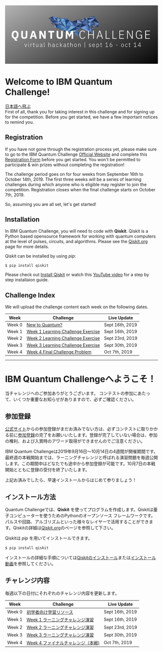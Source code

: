 ![image of qcchallenge logo](qcc_banner.png)
# Welcome to IBM Quantum Challenge!
[日本語へ飛ぶ](#ibm-quantum-challengeへようこそ)<br/>
First of all, thank you for taking interest in this challenge and for signing up for the competition. 
Before you get started, we have a few important notices to remind you.

## Registration
If you have not gone through the registration process yet, please make sure to go to the IBM Quantum Challenge [Official Website](https://quantumchallenge19.com/) and complete this [Registration Form](https://angelhack.typeform.com/to/UA44d9) before you get started. You won't be permitted to participate & win prizes without completing the registration!

The challenge period goes on for four weeks from September 16th to October 14th, 2019. The first three weeks will be a series of learning challenges during which anyone who is eligible may register to join the competition. Registration closes when the final challenge starts on October 7th, 2019.

So, assuming you are all set, let's get started!

## Installation
In IBM Quantum Challenge, you will need to code with **Qiskit**. Qiskit is a Python based opensource framework for working with quantum computers at the level of pulses, circuits, and algorithms. Please see the [Qiskit.org](https://qiskit.org) page for more details.

Qiskit can be installed by using *pip*:

```
$ pip install qiskit
```

Please check out [Install Qiskit](https://qiskit.org/documentation/install.html) or watch this [YouTube video](https://www.youtube.com/watch?v=M4EkW4VwhcI) for a step by step installaion guide.

## Challenge Index
We will upload the challenge content each week on the following dates.<br/>

| Week  | Challenge | Live Update |
| ---     | ---    | --- |
| Week 0  |[New to Quantum?](#the-road-to-final-challenge)  | Sept 16th, 2019|
| Week 1  |[Week 1 Learning Challenge Exercise](#the-road-to-final-challenge)  | Sept 16th, 2019 |
| Week 2  |[Week 2 Learning Challenge Exercise](#the-road-to-final-challenge)  | Sept 23rd, 2019 |
| Week 3  |[Week 3 Learning Challenge Exercise](#the-road-to-final-challenge) | Sept 30th, 2019 |
| Week 4  |[Week 4 Final Challenge Problem](#the-road-to-final-challenge) | Oct 7th, 2019 |


--------------------------------
# IBM Quantum Challengeへようこそ！
当チャレンジへのご参加ありがとうございます。
コンテストの参加にあたって、いくつか重要なお知らせがありますので、必ずご確認ください。

## 参加登録
[公式サイト](https://quantumchallenge19.com/)からの参加登録がまだお済みでない方は、必ずコンテストに取りかかる前に[参加登録](https://angelhack.typeform.com/to/UA44d9)の完了をお願いいたします。登録が完了していない場合は、参加の権利、および入賞時のアワード取得ができませんのでご注意ください。

IBM Quantum Challengeは2019年9月16日〜10月14日の4週間が開催期間です。最終週の本戦開始までは、ラーニングチャレンジと呼ばれる演習問題を毎週公開します。この期間中はどなたでも途中から参加登録が可能です。10月7日の本戦開始とともに登録の受付を終了いたします。

上記お済みでしたら、早速インストールからはじめて参りましょう！

## インストール方法
Quantum Challengeでは、**Qiskit** を使ってプログラムを作成します。Qiskitは量子コンピューターを使うためのPythonのオープンソース フレームワークです。パルスや回路、アルゴリズムといった様々なレイヤーで活用することができます。Qiskitの詳細は[Qiskit.org](https://qiskit.org)のページを参照して下さい。

Qiskitは *pip* を用いてインストールできます。

```
$ pip install qiskit
```
インストールの詳細な手順については[Qiskitのインストール](https://qiskit.org/documentation/locale/ja/install.html)または[インストール動画](https://www.youtube.com/watch?v=M4EkW4VwhcI)を参照してください。

## チャレンジ内容
毎週以下の日付にそれぞれのチャレンジ内容を更新します。<br/>

| Week  | Challenge | Live Update |
| ---     | ---    | --- |
| Week 0  |[初学者向け学習リソース](#ファイナルチャレンジへのロードマップ) | Sept 16th, 2019|
| Week 1  |[Week 1 ラーニングチャレンジ演習](#ファイナルチャレンジへのロードマップ) | Sept 16th, 2019 |
| Week 2  |[Week 2 ラーニングチャレンジ演習](#ファイナルチャレンジへのロードマップ) | Sept 23rd, 2019 |
| Week 3  |[Week 3 ラーニングチャレンジ演習](#ファイナルチャレンジへのロードマップ) | Sept 30th, 2019 |
| Week 4  |[Week 4 ファイナルチャレンジ（本戦)](#ファイナルチャレンジへのロードマップ) | Oct 7th, 2019 |
